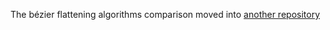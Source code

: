 The bézier flattening algorithms comparison moved into [another repository](https://github.com/nical/bezier_flattening)
